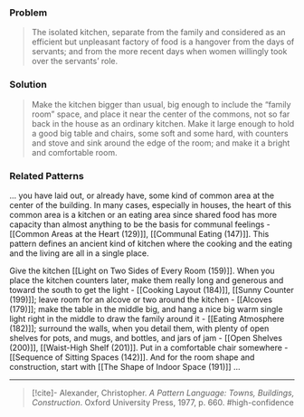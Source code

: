 ### Problem
>The isolated kitchen, separate from the family and considered as an efficient but unpleasant factory of food is a hangover from the days of servants; and from the more recent days when women willingly took over the servants’ role.

### Solution
>Make the kitchen bigger than usual, big enough to include the “family room” space, and place it near the center of the commons, not so far back in the house as an ordinary kitchen. Make it large enough to hold a good big table and chairs, some soft and some hard, with counters and stove and sink around the edge of the room; and make it a bright and comfortable room.

### Related Patterns
... you have laid out, or already have, some kind of common area at the center of the building. In many cases, especially in houses, the heart of this common area is a kitchen or an eating area since shared food has more capacity than almost anything to be the basis for communal feelings - [[Common Areas at the Heart (129)]], [[Communal Eating (147)]]. This pattern defines an ancient kind of kitchen where the cooking and the eating and the living are all in a single place.

Give the kitchen [[Light on Two Sides of Every Room (159)]]. When you place the kitchen counters later, make them really long and generous and toward the south to get the light - [[Cooking Layout (184)]], [[Sunny Counter (199)]]; leave room for an alcove or two around the kitchen - [[Alcoves (179)]]; make the table in the middle big, and hang a nice big warm single light right in the middle to draw the family around it - [[Eating Atmosphere (182)]]; surround the walls, when you detail them, with plenty of open shelves for pots, and mugs, and bottles, and jars of jam - [[Open Shelves (200)]], [[Waist-High Shelf (201)]]. Put in a comfortable chair somewhere - [[Sequence of Sitting Spaces (142)]]. And for the room shape and construction, start with [[The Shape of Indoor Space (191)]] ...

---
> [!cite]- Alexander, Christopher. _A Pattern Language: Towns, Buildings, Construction_. Oxford University Press, 1977, p. 660.
> #high-confidence 
